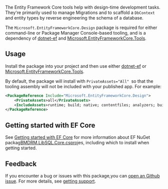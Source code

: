 The Entity Framework Core tools help with design-time development tasks. They're primarily used to manage Migrations and to scaffold a `DbContext` and entity types by reverse engineering the schema of a database.

The `Microsoft.EntityFrameworkCore.Design` package is required for either command-line or Package Manager Console-based tooling, and is a dependency of [dotnet-ef](https://www.nuget.org/packages/dotnet-ef) and [Microsoft.EntityFrameworkCore.Tools](https://www.nuget.org/packages/Microsoft.EntityFrameworkCore.Tools).

## Usage

Install the package into your project and then use either [dotnet-ef](https://www.nuget.org/packages/dotnet-ef) or [Microsoft.EntityFrameworkCore.Tools](https://www.nuget.org/packages/Microsoft.EntityFrameworkCore.Tools).

By default, the package will install with `PrivateAssets="All" `so that the tooling assembly will not be included with your published app. For example:

```xml
<PackageReference Include="Microsoft.EntityFrameworkCore.Design">
    <PrivateAssets>all</PrivateAssets>
    <IncludeAssets>runtime; build; native; contentfiles; analyzers; buildtransitive</IncludeAssets>
</PackageReference>
```

## Getting started with EF Core

See [Getting started with EF Core](https://learn.microsoft.com/ef/core/get-started/overview/install) for more information about EF NuGet packag[BMDRM.LibSQL.Core.csproj](../BMDRM.LibSQL.Core/BMDRM.LibSQL.Core.csproj)es, including which to install when getting started.

## Feedback

If you encounter a bug or issues with this package,you can [open an Github issue](https://github.com/dotnet/efcore/issues/new/choose). For more details, see [getting support](https://github.com/dotnet/efcore/blob/main/.github/SUPPORT.md).
